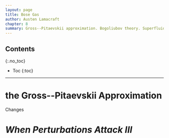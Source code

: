 ```yaml
---
layout: page
title: Bose Gas
author: Austen Lamacraft
chapter: 8
summary: Gross--Pitaevskii approximation. Bogoliubov theory. Superfluidity.
---
```


## Contents
{:.no_toc}

* Toc
{:toc}

---

# the Gross--Pitaevskii Approximation

Changes

# _When Perturbations Attack III_
